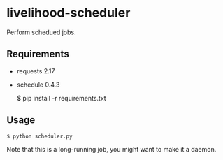 # livelihood-scheduler
Perform schedued jobs.

## Requirements

* requests 2.17
* schedule 0.4.3

    $ pip install -r requirements.txt

## Usage

    $ python scheduler.py

Note that this is a long-running job, you might want to make it a daemon.
